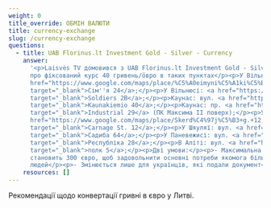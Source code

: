 ```yaml
---
weight: 0
title_override: ОБМІН ВАЛЮТИ
title: currency-exchange
slug: /currency-exchange
questions:
  - title: UAB Florinus.lt Investment Gold - Silver - Currency
    answer:
      '<p>Laisvės TV домовився з UAB Florinus.lt Investment Gold - Silver - Currency
      про фіксований курс 40 гривень/öвро в таких пунктах</p><p>У Вільнюсі: вул. <a
      href="https://www.google.com/maps/place/%C5%A0eimyni%C5%A1ki%C5%B3+g.+24,+Vilnius+09312/@54.6947295,25.2825448,17z/data=!3m1!4b1!4m5!3m4!1s0x46dd941cb96e96e9:0x5a5dc43b65f6a755!8m2!3d54.6947296!4d25.2870294"
      target="_blank">Сім''я 24</a>;</p><p>У Вільнюсі: <a href="https://www.google.com/maps/place/Kareivi%C5%B3+g.+2,+Vilnius+08221/@54.7159141,25.286611,17z/data=!3m1!4b1!4m5!3m4!1s0x46dd96b35d1bc06f:0x8549ecde82ecb583!8m2!3d54.7159141!4d25.2887997"
      target="_blank">Soldiers 2В</a>;</p><p>Каунас: вул. <a href="https://www.google.com/maps/place/Kaunakiemio+g.+40,+Kaunas+44332/@54.8893703,23.9192568,17z/data=!3m1!4b1!4m5!3m4!1s0x46e7227abb905765:0x16739279e229c3c6!8m2!3d54.8893703!4d23.9214455"
      target="_blank">Kaunakiemio 40</a>;</p><p>Каунас: пр. <a href="https://www.google.com/maps/place/Pramon%C4%97s+pr.+29,+Kaunas+51285/@54.9119229,23.9810513,17z/data=!3m1!4b1!4m5!3m4!1s0x46e718429448a61d:0x245c577764173220!8m2!3d54.9119229!4d23.98324"
      target="_blank">Industrial 29</a> (ПК Максима ІІ поверх);</p><p>У Клайпеді: <a
      href="https://www.google.com/maps/place/Skerd%C4%97j%C5%B3+g.+12,+Klaip%C4%97da+91246/@55.705188,21.1327305,17z/data=!3m1!4b1!4m5!3m4!1s0x46e4dbf135836a79:0x10f28ba627790f49!8m2!3d55.705188!4d21.1349192"
      target="_blank">Carnage St. 12</a>;</p><p>У Шяуляї: вул. <a href="https://www.google.com/maps/place/Dvaro+g.+64,+%C5%A0iauliai+76347/@55.9319556,23.3089904,17z/data=!3m1!4b1!4m5!3m4!1s0x46e5e31c5efaa0c7:0x353396449c73898c!8m2!3d55.9319556!4d23.3111791"
      target="_blank">Садиба 64</a>;</p><p>У Паневежисі: вул. <a href="https://www.google.com/maps/place/Respublikos+g.+28,+Panev%C4%97%C5%BEys+35174/@55.730401,24.3576353,17z/data=!3m1!4b1!4m5!3m4!1s0x46e632198442d54f:0xd0cbc3cd8dc4a19c!8m2!3d55.730401!4d24.359824"
      target="_blank">Республіка 28</a>;</p><p>В Аліті: вул. <a href="https://www.google.com/maps/place/Pulko+g.+5,+Alytus+62135/@54.3972477,24.0444293,17z/data=!3m1!4b1!4m5!3m4!1s0x46e0b15abbadee25:0xfe83b5211490b29!8m2!3d54.3972477!4d24.0466181"
      target="_blank">полк 5</a>;</p><p>Дві умови:</p><p>- Максимальна зміна на людину
      становить 300 євро, щоб задовольнити основні потреби якомога більшої кількості
      людей</p><p>- Змінюється лише для українців, які подали документ</p><p><br></p>'
    resources: []
---
```


Рекомендації щодо конвертації гривні в євро у Литві.
